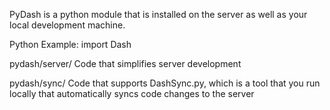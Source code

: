 PyDash is a python module that is installed on the server as well as your local development machine.

Python Example:
import Dash

pydash/server/
    Code that simplifies server development

pydash/sync/
    Code that supports DashSync.py, which is a tool that you run locally that automatically syncs code changes to the server